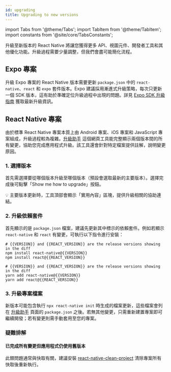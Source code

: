 ```yaml
---
id: upgrading
title: Upgrading to new versions
---
```


import Tabs from '@theme/Tabs'; import TabItem from '@theme/TabItem'; import constants from '@site/core/TabsConstants';

升級至新版本的 React Native 將讓您獲得更多 API、視圖元件、開發者工具和其他優化功能。升級過程需要少量調整，但我們會盡可能簡化流程。

## Expo 專案

升級 Expo 專案的 React Native 版本需要更新 `package.json` 中的 `react-native`、`react` 和 `expo` 套件版本。Expo 建議採用漸進式升級策略，每次只更新一個 SDK 版本，這有助於準確定位升級過程中出現的問題。詳見 [Expo SDK 升級指南](https://docs.expo.dev/workflow/upgrading-expo-sdk-walkthrough/) 獲取最新升級資訊。

## React Native 專案

由於標準 React Native 專案本質上由 Android 專案、iOS 專案和 JavaScript 專案組成，升級過程較為複雜。[升級助手](https://react-native-community.github.io/upgrade-helper/) 這個網頁工具能完整顯示兩個版本間的所有變更，協助您完成應用程式升級。該工具還會針對特定檔案提供註解，說明變更原因。

### 1. 選擇版本

首先需選擇要從哪個版本升級至哪個版本（預設會選取最新的主要版本）。選擇完成後可點擊「Show me how to upgrade」按鈕。

💡 主要版本更新時，工具頂部會顯示「實用內容」區塊，提供升級相關的協助連結。

### 2. 升級依賴套件

首先顯示的是 `package.json` 檔案，建議先更新其中標示的依賴套件。例如若顯示 `react-native` 和 `react` 有變更，可執行以下指令進行安裝：

<Tabs groupId="package-manager" queryString defaultValue={constants.defaultPackageManager} values={constants.packageManagers}>
<TabItem value="npm">

```shell
# {{VERSION}} and {{REACT_VERSION}} are the release versions showing in the diff
npm install react-native@{{VERSION}}
npm install react@{{REACT_VERSION}}
```

</TabItem>
<TabItem value="yarn">

```shell
# {{VERSION}} and {{REACT_VERSION}} are the release versions showing in the diff
yarn add react-native@{{VERSION}}
yarn add react@{{REACT_VERSION}}
```

</TabItem>
</Tabs>

### 3. 升級專案檔案

新版本可能包含執行 `npx react-native init` 時生成的檔案更新，這些檔案會列在 [升級助手](https://react-native-community.github.io/upgrade-helper/) 頁面的 `package.json` 之後。若無其他變更，只需重新建置專案即可繼續開發；若有變更則需手動套用至您的專案。

### 疑難排解

#### 已完成所有變更但應用程式仍使用舊版本

此類問題通常與快取有關，建議安裝 [react-native-clean-project](https://github.com/pmadruga/react-native-clean-project) 清除專案所有快取後重新執行。